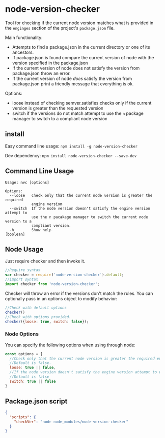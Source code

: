 # node-version-checker

Tool for checking if the current node version matches what is provided in the `enginges` section of the project's `package.json` file.

Main functionality:
* Attempts to find a package.json in the current directory or one of its ancestors.
* If package.json is found compare the current version of node with the version specified in the package.json
* If the current version of node does not satisfy the version from package.json throw an error.
* If the current version of node *does* satisfy the version from package.json print a friendly message that everything is ok.

Options:
* loose instead of checking semver.satisfies checks only if the current version is greater than the requested version
* switch if the versions do not match attempt to use the `n` package manager to switch to a compliant node version

## install

Easy command line usage:
`npm install -g node-version-checker`

Dev dependency:
`npm install node-version-checker --save-dev`

## Command Line Usage
```shell
Usage: nvc [options]

Options:
  --loose   Check only that the current node version is greater the required
            engine version
  --switch  If the node version doesn't satisfy the engine version attempt to
            use the n pacakage manager to switch the current node version to a
            compliant version.
  -h        Show help                                                  [boolean]
```

## Node Usage
Just require checker and then invoke it.

```js
//Require syntax
var checker = require('node-version-checker').default;
//import syntax
import checker from 'node-version-checker';
```

Checker will throw an error if the versions don't match the rules. You can optionally pass in an options object to modify behavior:

```js
//Check with default options
checker()
//Check with options provided.
checker({loose: true, switch: false});
```

### Node Options
You can specify the following options when using through node:
```js
const options = {
  //Check only that the current node version is greater the required engine version when set to true.
  //Default is false.
  loose: true || false,
  //If the node version doesn't satisfy the engine version attempt to use the n pacakage manager to switch the current node version to compliant version.
  //Default is false
  switch: true || false
}
```

## Package.json script

```json
{
  "scripts": {
    "checkVer": "node node_modules/node-version-checker"
  }
}
```

